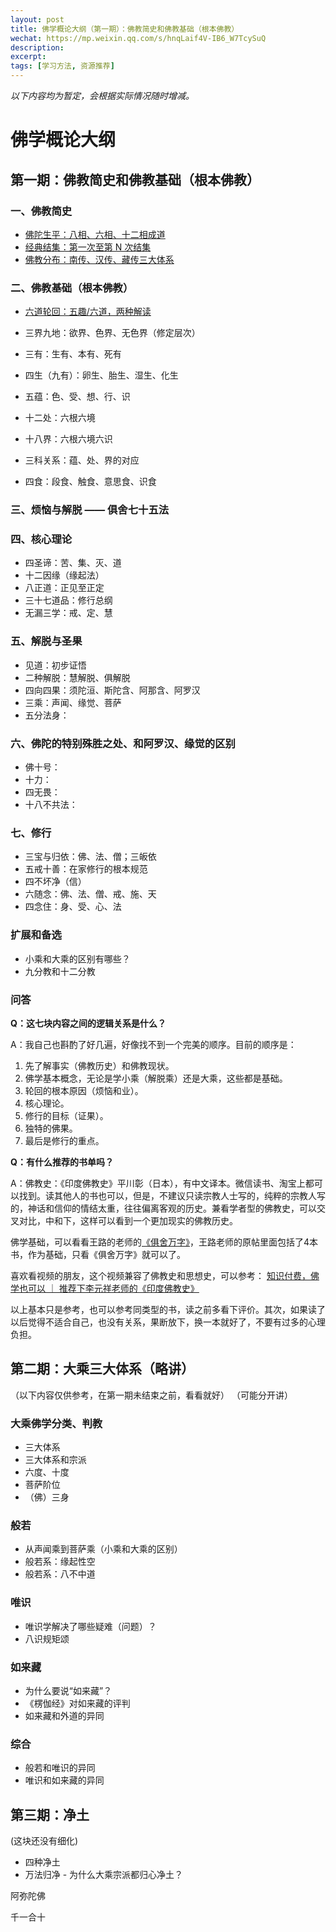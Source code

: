 ```yaml
---
layout: post
title: 佛学概论大纲（第一期）：佛教简史和佛教基础（根本佛教）
wechat: https://mp.weixin.qq.com/s/hnqLaif4V-IB6_W7TcySuQ
description: 
excerpt: 
tags: [学习方法, 资源推荐]
---
```


*以下内容均为暂定，会根据实际情况随时增减。*

# 佛学概论大纲

## 第一期：佛教简史和佛教基础（根本佛教）

### 一、佛教简史

* [佛陀生平：八相、六相、十二相成道](https://mp.weixin.qq.com/s/So6kbfWhahbv_lwUaRWV5A)
* [经典结集：第一次至第 N 次结集](https://mp.weixin.qq.com/s/pb0zs9BLcHZxt3MaZUPY_w)
* [佛教分布：南传、汉传、藏传三大体系](https://mp.weixin.qq.com/s/XC38y_kM1shUw1rM8uNfHg)

### 二、佛教基础（根本佛教）

* [六道轮回：五趣/六道，两种解读](https://mp.weixin.qq.com/s/9Z5qe-2Ts3WapePuwDUp-w)
* 三界九地：欲界、色界、无色界（修定层次）
* 三有：生有、本有、死有
* 四生（九有）：卵生、胎生、湿生、化生

* 五蕴：色、受、想、行、识
* 十二处：六根六境
* 十八界：六根六境六识
* 三科关系：蕴、处、界的对应

* 四食：段食、触食、意思食、识食

### 三、烦恼与解脱 —— 俱舍七十五法

### 四、核心理论

* 四圣谛：苦、集、灭、道
* 十二因缘（缘起法）
* 八正道：正见至正定
* 三十七道品：修行总纲
* 无漏三学：戒、定、慧

### 五、解脱与圣果

* 见道：初步证悟
* 二种解脱：慧解脱、俱解脱
* 四向四果：须陀洹、斯陀含、阿那含、阿罗汉
* 三乘：声闻、缘觉、菩萨
* 五分法身：

### 六、佛陀的特别殊胜之处、和阿罗汉、缘觉的区别

* 佛十号：
* 十力：
* 四无畏：
* 十八不共法：

### 七、修行

* 三宝与归依：佛、法、僧；三皈依
* 五戒十善：在家修行的根本规范
* 四不坏净（信）
* 六随念：佛、法、僧、戒、施、天
* 四念住：身、受、心、法

### 扩展和备选

* 小乘和大乘的区别有哪些？
* 九分教和十二分教

### 问答

**Q：这七块内容之间的逻辑关系是什么？**

A：我自己也斟酌了好几遍，好像找不到一个完美的顺序。目前的顺序是：
1. 先了解事实（佛教历史）和佛教现状。
2. 佛学基本概念，无论是学小乘（解脱乘）还是大乘，这些都是基础。
3. 轮回的根本原因（烦恼和业）。
4. 核心理论。
5. 修行的目标（证果）。
6. 独特的佛果。
7. 最后是修行的重点。

**Q：有什么推荐的书单吗？**

A：佛教史：《印度佛教史》平川彰（日本），有中文译本。微信读书、淘宝上都可以找到。读其他人的书也可以，但是，不建议只读宗教人士写的，纯粹的宗教人写的，神话和信仰的情结太重，往往偏离客观的历史。兼看学者型的佛教史，可以交叉对比，中和下，这样可以看到一个更加现实的佛教历史。

佛学基础，可以看看王路的老师的[《俱舍万字》](https://mp.weixin.qq.com/s/5UjX3u526QRp7-pMe_N-9g)，王路老师的原帖里面包括了4本书，作为基础，只看《俱舍万字》就可以了。

喜欢看视频的朋友，这个视频兼容了佛教史和思想史，可以参考：
[知识付费，佛学也可以 ｜ 推荐下李元祥老师的《印度佛教史》](https://mp.weixin.qq.com/s/t-jmTYPELNy3w73fvkULng)

以上基本只是参考，也可以参考同类型的书，读之前多看下评价。其次，如果读了以后觉得不适合自己，也没有关系，果断放下，换一本就好了，不要有过多的心理负担。



## 第二期：大乘三大体系（略讲）
（以下内容仅供参考，在第一期未结束之前，看看就好）
（可能分开讲）

### 大乘佛学分类、判教
* 三大体系
* 三大体系和宗派
* 六度、十度
* 菩萨阶位
* （佛）三身

### 般若
* 从声闻乘到菩萨乘（小乘和大乘的区别）
* 般若系：缘起性空
* 般若系：八不中道

### 唯识
* 唯识学解决了哪些疑难（问题）？
* 八识规矩颂

### 如来藏
* 为什么要说“如来藏”？
* 《楞伽经》对如来藏的评判
* 如来藏和外道的异同

### 综合
* 般若和唯识的异同
* 唯识和如来藏的异同

## 第三期：净土
(这块还没有细化)

* 四种净土
* 万法归净 - 为什么大乘宗派都归心净土？


阿弥陀佛

千一合十

